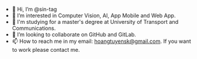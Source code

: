 - 👋 Hi, I’m @sin-tag
- 👀 I’m interested in Computer Vision, AI, App Mobile and Web App.
- 🌱 I'm studying for a master's degree at University of Transport and Communications.
- 💞️ I’m looking to collaborate on GitHub and GitLab.
- 📫 How to reach me in my email: hoangtuyensk@gmail.com.
If you want to work please contact me.
<!---
sin-tag/sin-tag is a ✨ special ✨ repository because its `README.md` (this file) appears on your GitHub profile.
You can click the Preview link to take a look at your changes.
--->
